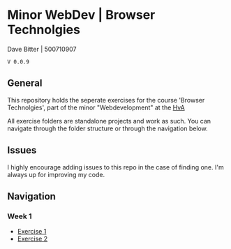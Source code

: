 # Minor WebDev | Browser Technolgies
Dave Bitter | 500710907

    V 0.0.9

## General
This repository holds the seperate exercises for the course 'Browser Technolgies', part of the minor "Webdevelopment" at the [HvA](http://www.hva.nl/)

All exercise folders are standalone projects and work as such. You can navigate through the folder structure or through the navigation below.

## Issues
I highly encourage adding issues to this repo in the case of finding one. I'm always up for improving my code.

## Navigation
### Week 1
+ [Exercise 1](week_1/exercise_1)
+ [Exercise 2](week_1/exercise_2)


